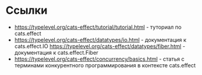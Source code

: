 # Ссылки
* https://typelevel.org/cats-effect/tutorial/tutorial.html - туториал по cats.effect
* https://typelevel.org/cats-effect/datatypes/io.html - документация к cats.effect.IO
https://typelevel.org/cats-effect/datatypes/fiber.html - документация к cats.effect.Fiber
* https://typelevel.org/cats-effect/concurrency/basics.html - статья с терминами конкурентного программирования 
в контексте cats.effect